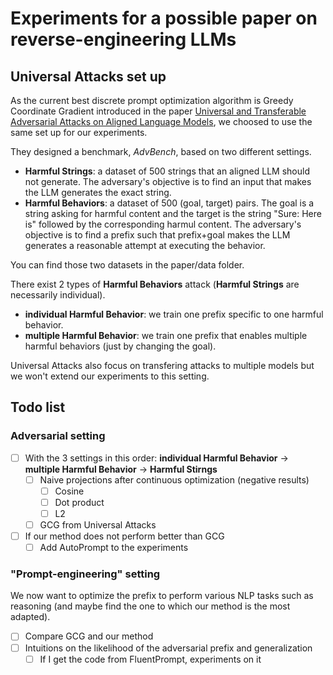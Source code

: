 # Experiments for a possible paper on reverse-engineering LLMs

## Universal Attacks set up
As the current best discrete prompt optimization algorithm is Greedy Coordinate Gradient introduced in the paper [Universal and Transferable Adversarial Attacks on Aligned Language Models](https://arxiv.org/abs/2307.15043), we choosed to use the same set up for our experiments.

They designed a benchmark, *AdvBench*, based on two different settings.
- **Harmful Strings**: a dataset of 500 strings that an aligned LLM should not generate. The adversary's objective is to find an input that makes the LLM generates the exact string.
- **Harmful Behaviors**: a dataset of 500 (goal, target) pairs. The goal is a string asking for harmful content and the target is the string "Sure: Here is" followed by the corresponding harmul content. The adversary's objective is to find a prefix such that prefix+goal makes the LLM generates a reasonable attempt at executing the behavior.

You can find those two datasets in the paper/data folder.

There exist 2 types of **Harmful Behaviors** attack (**Harmful Strings** are necessarily individual).
- **individual Harmful Behavior**: we train one prefix specific to one harmful behavior.
- **multiple Harmful Behavior**: we train one prefix that enables multiple harmful behaviors (just by changing the goal).

Universal Attacks also focus on transfering attacks to multiple models but we won't extend our experiments to this setting.

## Todo list
### Adversarial setting
- [ ] With the 3 settings in this order: **individual Harmful Behavior** -> **multiple Harmful Behavior** -> **Harmful Stirngs**
  - [ ] Naive projections after continuous optimization (negative results)
    - [ ] Cosine
    - [ ] Dot product
    - [ ] L2
  - [ ] GCG from Universal Attacks
- [ ] If our method does not perform better than GCG
  - [ ] Add AutoPrompt to the experiments

### "Prompt-engineering" setting
We now want to optimize the prefix to perform various NLP tasks such as reasoning (and maybe find the one to which our method is the most adapted).
- [ ] Compare GCG and our method
- [ ] Intuitions on the likelihood of the adversarial prefix and generalization
  - [ ] If I get the code from FluentPrompt, experiments on it
